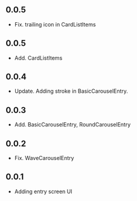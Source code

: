 ## 0.0.5

* Fix. trailing icon in CardListItems


## 0.0.5

* Add. CardListItems

## 0.0.4

* Update. Adding stroke in BasicCarouselEntry.

## 0.0.3

* Add. BasicCarouselEntry, RoundCarouselEntry

## 0.0.2

* Fix. WaveCarouselEntry

## 0.0.1

* Adding entry screen UI
